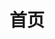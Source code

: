 ---
home: true
icon: house
title: 首页
heroImage: https://theme-hope-assets.vuejs.press/logo.svg
bgImage: https://theme-hope-assets.vuejs.press/bg/6-light.svg
bgImageDark: https://theme-hope-assets.vuejs.press/bg/6-dark.svg
bgImageStyle:
  background-attachment: fixed
heroText: 数智未来 DLCN
tagline: 高效工作 品质生活 终身学习
actions:
  - text: 使用指南
    icon: lightbulb
    link: https://search.szsyw.cn/
    type: primary

  - text: 文档
    link: ./guide/

highlights:
  - description: 拥抱数字时代，让数字素养与技能成为自我价值实现与追求美好生活的阶梯。
    image: /assets/image/markdown.svg
    bgImageStyle:
      background-repeat: repeat
      background-size: initial
    features:
      - title: 数智搜索
        icon: https://search.diglit.cn/favicon-32x32.png
        details: 资源快搜、电子书、图片、字体、资讯等内容检索
        link: https://search.szsyw.cn/
        
      - title: Windows常用软件
        icon: https://search.diglit.cn/favicon-32x32.png
        details: 文件搜索、看图截图、图片处理、音视频等常用win软件
        link: https://szsyw.cn/windows

      - title: 公文写作
        icon: box-archive
        details: 公文写作素材、好词好句、写作方法、办文办会等
        link: https://learningtimes.cn/

      - title: PPT设计与资源
        icon: bell
        details: PPT工具、模版、字体、各类素材、配色、教程等
        link: https://szsyw.cn/ppt

      - title: 中小学教师教育资源
        icon: table-columns
        details: 教师、家长、学生均可使用，全学科教学资源
        link: https://szsyw.cn/jiaoshi

      - title: 软件搜索
        icon: code
        details: 多平台软件搜索工具，快速找到想要的软件
        link: https://search.diglit.cn/rjss/

      - title: AIGC人工智能
        icon: align-center
        details: 办公、写作、图像处理、绘画、编程、智能对话、提示词等AI工具
        link: https://szsyw.cn/ai

      - title: 图书馆资源
        icon: code
        details: 全国各地高校图书馆与社会公共图书馆资源
        link: https://szsyw.cn/libs

      - title: 博物馆
        icon: superscript
        details: 全国各地博物馆网址大全
        link: https://szsyw.cn/mus

      - title: 英语学习
        icon: quote-left
        details: 英语资讯、听力、词汇、口语、写作与翻译、语法等英语学习资源
        link: https://szsyw.cn/english

      - title: 古籍资源
        icon: highlighter
        details: 古籍检索、目录、影像、数字人文等古典资源学术研究导航
        link: https://szsyw.cn/wenxian

      - title: 大数据
        icon: eraser
        details: 农业、互联网、交通、短视频、旅游、气象等各类大数据
        link: https://szsyw.cn/data

      - title: 视频创作
        icon: square-check
        details: 视频创作工具、素材、脚本、文案、配音、字幕、教程等资源
        link: https://szsyw.cn/video

      - title: 政务网址导航
        icon: image
        details: 全国政务网址搜索导航 在线查询、网上政务、投诉举报一网通办
        link: https://szsyw.cn/gov

      - title: 新媒体运营
        icon: puzzle-piece
        details: 新媒体作图、编辑排版、数据分析、创意广告、文案、资讯......
        link: https://szsyw.cn

      - title: 更多
        icon: puzzle-piece
        details: 编辑中
        link: https://szsyw.cn

copyright: <a href="https://beian.miit.gov.cn/" target="_blank">鲁ICP备16010262号-13</a>
footer: <a href="https://diglit.cn" target="_blank">数智未来 DLCN </a> © 版权所有
---